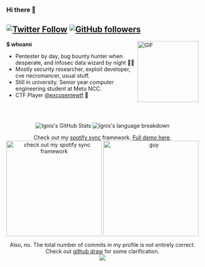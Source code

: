 
### Hi there 👋

[![Twitter Follow](https://img.shields.io/twitter/follow/ahakcil?style=flat-square)](https://twitter.com/ahakcil)
[![GitHub followers](https://img.shields.io/github/followers/FlameOfIgnis?style=flat-square)](https://github.com/FlameOfIgnis?tab=followers)
---

<img align="right" alt="GIF" height="160px" src="https://media.giphy.com/media/du3J3cXyzhj75IOgvA/giphy.gif" />

**$ whoami** 
- Pentester by day, bug bounty hunter when desperate, and infosec data wizard by night 🧙‍♂️
- Mostly security researcher, exploit developer, cve necromancer, usual stuff.
- Still in university. Senior year computer engineering student at Metu NCC. 
- CTF Player [@excusemewtf](https://ctftime.org/team/104977) 🚩

<br><br>

<p float="left" align="center">
<img align="center" src="https://github-readme-stats.vercel.app/api?username=FlameOfIgnis&show_icons=true&line_height=33&count_private=true&theme=light&1" alt="Ignis's GitHub Stats" />
<img align="center" src="https://github-readme-stats.vercel.app/api/top-langs/?username=FlameOfIgnis&layout=compact&show_icons=true&line_height=33&count_private=true&theme=light" alt="Ignis's language breakdown" />
</p>


<p float="left" align="center">
  Check out my <a href="https://github.com/FlameOfIgnis/spotify-sync">spotify sync</a> framework. <a href="https://www.youtube.com/watch?v=zyYRLC5fsEk">Full demo here</a>.<br>
  <a href="https://github.com/FlameOfIgnis/spotify-sync"><img align="center" alt="check out my spotify sync framework" height="250" src="https://github.com/FlameOfIgnis/FlameOfIgnis/blob/master/Spotify_Sync_demo.gif?raw=true" /></a>
  
  
<img align="center" alt="guy" height="250" src="https://i.pinimg.com/originals/e4/26/70/e426702edf874b181aced1e2fa5c6cde.gif" />
</p>

<p align="center">
  Also, no. The total number of commits in my profile is not entirely correct. Check out <a href="https://github.com/FlameOfIgnis/github-year-draw"> github draw</a> for some clarification.
<br><img src="https://i.imgur.com/lbyAM4Q.jpg">
</p>
